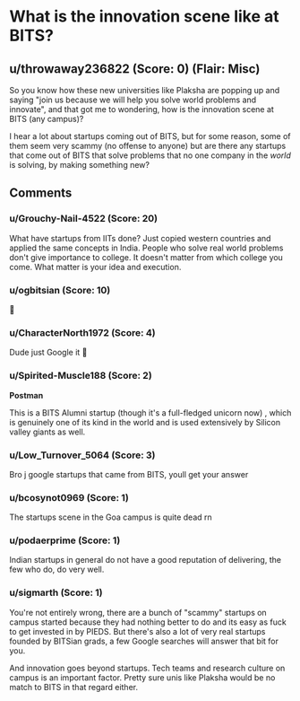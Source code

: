 # What is the innovation scene like at BITS?
## u/throwaway236822 (Score: 0) (Flair: Misc)
So you know how these new universities like Plaksha are popping up and saying "join us because we will help you solve world problems and innovate", and that got me to wondering, how is the innovation scene at BITS (any campus)?

I hear a lot about startups coming out of BITS, but for some reason, some of them seem very scammy (no offense to anyone) but are there any startups that come out of BITS that solve problems that no one company in the *world* is solving, by making something new?


## Comments

### u/Grouchy-Nail-4522 (Score: 20)
What have startups from IITs done? Just copied western countries and applied the same concepts in India. People who solve real world problems don't give importance to college. It doesn't matter from which college you come. What matter is your idea and execution.


### u/ogbitsian (Score: 10)
🤡


### u/CharacterNorth1972 (Score: 4)
Dude just Google it 🤡


### u/Spirited-Muscle188 (Score: 2)
**Postman**

This is a BITS Alumni startup (though it's a full-fledged unicorn now) , which is genuinely one of its kind in the world and is used extensively by Silicon valley giants as well.


### u/Low_Turnover_5064 (Score: 3)
Bro j google startups that came from BITS, youll get your answer


### u/bcosynot0969 (Score: 1)
The startups scene in the Goa campus is quite dead rn


### u/podaerprime (Score: 1)
Indian startups in general do not have a good reputation of delivering, the few who do, do very well.


### u/sigmarth (Score: 1)
You're not entirely wrong, there are a bunch of "scammy" startups on campus started because they had nothing better to do and its easy as fuck to get invested in by PIEDS. But there's also a lot of very real startups founded by BITSian grads, a few Google searches will answer that bit for you.

And innovation goes beyond startups. Tech teams and research culture on campus is an important factor. Pretty sure unis like Plaksha would be no match to BITS in that regard either.




